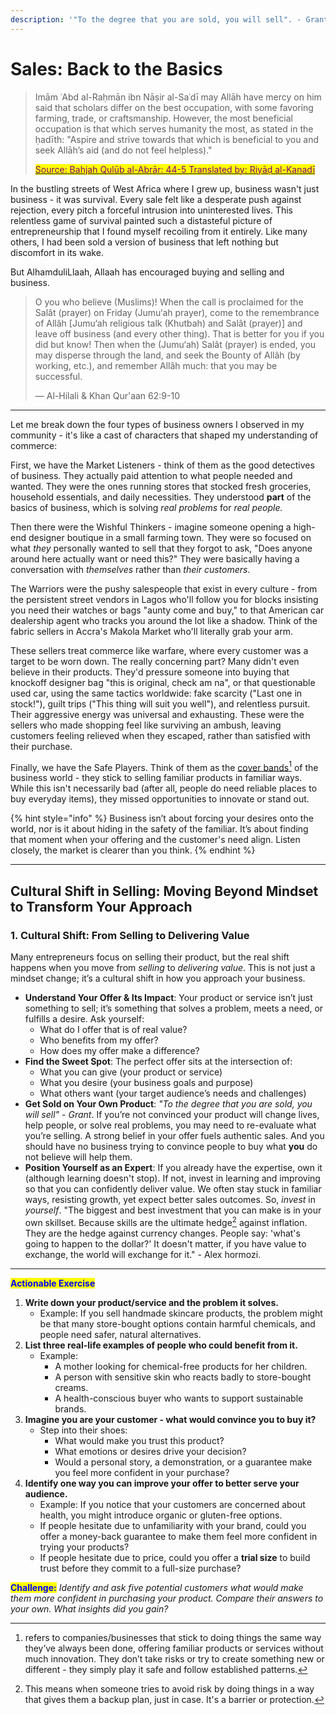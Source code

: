 ```yaml
---
description: '"To the degree that you are sold, you will sell". - Grant'
---
```


# Sales: Back to the Basics

> Imām ʿAbd al-Raḥmān ibn Nāṣir al-Saʿdī may Allāh have mercy on him said that scholars differ on the best occupation, with some favoring farming, trade, or craftsmanship. However, the most beneficial occupation is that which serves humanity the most, as stated in the ḥadīth: "Aspire and strive towards that which is beneficial to you and seek Allāh’s aid (and do not feel helpless)."
>
> [<mark style="color:purple;">Source: Bahjah Qulūb al-Abrār: 44-5 Translated by: Riyāḍ al-Kanadī</mark>](https://www.troid.org/which-occupation-should-the-muslim-seek/)

In the bustling streets of West Africa where I grew up, business wasn't just business - it was survival. Every sale felt like a desperate push against rejection, every pitch a forceful intrusion into uninterested lives. This relentless game of survival painted such a distasteful picture of entrepreneurship that I found myself recoiling from it entirely. Like many others, I had been sold a version of business that left nothing but discomfort in its wake.&#x20;

But AlhamduliLlaah, Allaah has encouraged buying and selling and business.&#x20;

> O you who believe (Muslims)! When the call is proclaimed for the Salât (prayer) on Friday (Jumu‘ah prayer), come to the remembrance of Allâh \[Jumu‘ah religious talk (Khutbah) and Salât (prayer)] and leave off business (and every other thing). That is better for you if you did but know! Then when the (Jumu‘ah) Salât (prayer) is ended, you may disperse through the land, and seek the Bounty of Allâh (by working, etc.), and remember Allâh much: that you may be successful.
>
> — Al-Hilali & Khan Qur'aan 62:9-10

***

Let me break down the four types of business owners I observed in my community - it's like a cast of characters that shaped my understanding of commerce:

First, we have the Market Listeners - think of them as the good detectives of business. They actually paid attention to what people needed and wanted. They were the ones running stores that stocked fresh groceries, household essentials, and daily necessities. They understood **part** of the basics of business, which is solving _real problems_ for _real people._

Then there were the Wishful Thinkers - imagine someone opening a high-end designer boutique in a small farming town. They were so focused on what _they_ personally wanted to sell that they forgot to ask, "Does anyone around here actually want or need this?" They were basically having a conversation with _themselves_ rather than _their customers._&#x20;

The Warriors were the pushy salespeople that exist in every culture - from the persistent street vendors in Lagos who'll follow you for blocks insisting you need their watches or bags "aunty come and buy," to that American car dealership agent who tracks you around the lot like a shadow. Think of the fabric sellers in Accra's Makola Market who'll literally grab your arm.

These sellers treat commerce like warfare, where every customer was a target to be worn down. The really concerning part? Many didn't even believe in their products. They'd pressure someone into buying that knockoff designer bag "this is original, check am na", or that questionable used car, using the same tactics worldwide: fake scarcity ("Last one in stock!"), guilt trips ("This thing will suit you well"), and relentless pursuit. Their aggressive energy was universal and exhausting. These were the sellers who made shopping feel like surviving an ambush, leaving customers feeling relieved when they escaped, rather than satisfied with their purchase.

Finally, we have the Safe Players. Think of them as the [cover bands](#user-content-fn-1)[^1] of the business world - they stick to selling familiar products in familiar ways. While this isn't necessarily bad (after all, people do need reliable places to buy everyday items), they missed opportunities to innovate or stand out.

{% hint style="info" %}
Business isn’t about forcing your desires onto the world, nor is it about hiding in the safety of the familiar. It’s about finding that moment when your offering and the customer's need align. Listen closely, the market is clearer than you think.
{% endhint %}

***

## **Cultural Shift in Selling: Moving Beyond Mindset to Transform Your Approach**

### 1. Cultural Shift: From Selling to Delivering Value

Many entrepreneurs focus on selling their product, but the real shift happens when you move from _selling_ to _delivering value_. This is not just a mindset change; it’s a cultural shift in how you approach your business.

* **Understand Your Offer & Its Impact**: Your product or service isn’t just something to sell; it’s something that solves a problem, meets a need, or fulfills a desire. Ask yourself:
  * What do I offer that is of real value?
  * Who benefits from my offer?
  * How does my offer make a difference?
* **Find the Sweet Spot**: The perfect offer sits at the intersection of:
  * What you can give (your product or service)
  * What you desire (your business goals and purpose)
  * What others want (your target audience’s needs and challenges)
* **Get Sold on Your Own Product**: _"To the degree that you are sold, you will sell" - Grant_. If you’re not convinced your product will change lives, help people, or solve real problems, you may need to re-evaluate what you’re selling. A strong belief in your offer fuels authentic sales. And you should have no business trying to convince people to buy what **you** do not believe will help them.
* **Position Yourself as an Expert**: If you already have the expertise, own it (although learning doesn't stop). If not, invest in learning and improving so that you can confidently deliver value. We often stay stuck in familiar ways, resisting growth, yet expect better sales outcomes. So, _invest_ in _yourself_. "The biggest and best investment that you can make is in your own skillset. Because skills are the ultimate hedge[^2] against inflation. They are the hedge against currency changes. People say: 'what's going to happen to the dollar?' It doesn't matter, if you have value to exchange, the world will exchange for it." - Alex hormozi.

***

<mark style="color:blue;">**Actionable Exercise**</mark>

1. **Write down your product/service and the problem it solves.**
   * Example: If you sell handmade skincare products, the problem might be that many store-bought options contain harmful chemicals, and people need safer, natural alternatives.
2. **List three real-life examples of people who could benefit from it.**
   * Example:
     * A mother looking for chemical-free products for her children.
     * A person with sensitive skin who reacts badly to store-bought creams.
     * A health-conscious buyer who wants to support sustainable brands.
3. **Imagine you are your customer - what would convince you to buy it?**
   * Step into their shoes:
     * What would make you trust this product?
     * What emotions or desires drive your decision?
     * Would a personal story, a demonstration, or a guarantee make you feel more confident in your purchase?
4. **Identify one way you can improve your offer to better serve your audience.**
   * Example: If you notice that your customers are concerned about health, you might introduce organic or gluten-free options.&#x20;
   * If people hesitate due to unfamiliarity with your brand, could you offer a money-back guarantee to make them feel more confident in trying your products?
   * If people hesitate due to price, could you offer a **trial size** to build trust before they commit to a full-size purchase?

<mark style="color:blue;">**Challenge:**</mark> _Identify and ask five potential customers what would make them more confident in purchasing your product. Compare their answers to your own. What insights did you gain?_

[^1]: refers to companies/businesses that stick to doing things the same way they’ve always been done, offering familiar products or services without much innovation. They don’t take risks or try to create something new or different - they simply play it safe and follow established patterns.

[^2]: This means when someone tries to avoid risk by doing things in a way that gives them a backup plan, just in case. It's a barrier or protection.

